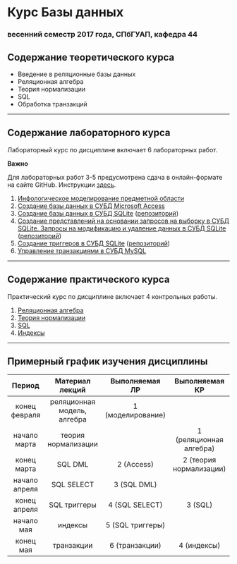 # Курс Базы данных
### весенний семестр 2017 года, СПбГУАП, кафедра 44

## Содержание теоретического курса

* Введение в реляционные базы данных
* Реляционная алгебра
* Теория нормализации
* SQL
* Обработка транзакций

-----

## Содержание лабораторного курса

Лабораторный курс по дисциплине включает 6 лабораторных работ.

__Важно__

Для лабораторных работ 3-5 предусмотрена сдача в онлайн-формате на сайте GitHub. Инструкции [здесь](https://github.com/db2017ss/syllabus/blob/master/git.md).

1. [Инфологическое моделирование предметной области](https://github.com/db2017ss/syllabus/blob/master/labworks/labwork1.md)
1. [Создание базы данных в СУБД Microsoft Access](https://github.com/db2017ss/syllabus/blob/master/labworks/labwork2.md)
1. [Создание базы данных в СУБД SQLite](https://github.com/db2017ss/syllabus/blob/master/labworks/labwork3.md) ([репозиторий](https://github.com/db2017ss/labwork3))
1. [Создание представлений на основании запросов на выборку в СУБД SQLite. Запросы на модификацию и удаление данных в СУБД SQLite](https://github.com/db2017ss/syllabus/blob/master/labworks/labwork4.md) ([репозиторий](https://github.com/db2017ss/labwork4))
1. [Создание триггеров в СУБД SQLite](https://github.com/db2017ss/syllabus/blob/master/labworks/labwork5.md) ([репозиторий](https://github.com/db2017ss/labwork5))
1. [Управление транзакциями в СУБД MySQL](https://github.com/db2017ss/syllabus/blob/master/labworks/labwork6.md)

-----

## Содержание практического курса

Практический курс по дисциплине включает 4 контрольных работы.

1. [Реляционная алгебра](https://github.com/db2017ss/syllabus/blob/master/tests/test1.md)
1. [Теория нормализации](https://github.com/db2017ss/syllabus/blob/master/tests/test2.md)
1. [SQL](https://github.com/db2017ss/syllabus/blob/master/tests/test3.md)
1. [Индексы](https://github.com/db2017ss/syllabus/blob/master/tests/test4.md)

-----

## Примерный график изучения дисциплины

|     Период    |       Материал лекций       |   Выполняемая ЛР  |      Выполняемая КР     |
|:-------------:|:---------------------------:|:-----------------:|:-----------------------:|
| конец февраля | реляционная модель, алгебра | 1 (моделирование) |                         |
| начало марта  | теория нормализации         |                   | 1 (реляционная алгебра) |
| конец марта   | SQL DML                     | 2 (Access)        | 2 (теория нормализации) |
| начало апреля | SQL SELECT                  | 3 (SQL DML)       |                         |
| конец апреля  | SQL триггеры                | 4 (SQL SELECT)    | 3 (SQL)                 |
| начало мая    | индексы                     | 5 (SQL триггеры)  |                         |
| конец мая     | транзакции                  | 6 (транзакции)    | 4 (индексы)             |
